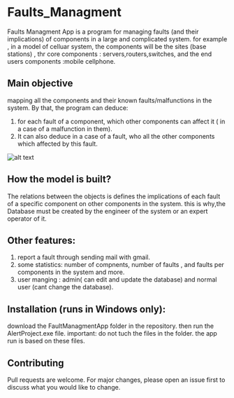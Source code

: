 # Faults_Managment
Faults Managment App is a program for managing faults (and their implications) of components in a large and complicated system.
for example , in a model of celluar system, the components will be the sites (base stations) , thr core components : servers,routers,switches, and the end users components :mobile cellphone.

## Main objective

mapping all the components and their known faults/malfunctions in the system.
By that, the program can deduce:

1. for each fault of a component, which other components can affect it ( in a case of a malfunction in them).
2. It can also deduce in a case of a fault, who all the other components which affected by this fault.

![alt text](https://github.com/ofekMula/Faults_Managment/blob/master/images/implications_proj2.JPG)
## How the model is built?

The relations between the objects is defines the implications of each fault of a specific component on other components in the system.
this is why,the Database must be created by the engineer of the system or an expert operator of it.

## Other features:

1. report a fault through sending mail with gmail.
2. some statistics: number of compnents, number of faults , and faults per components in the system and more.
3. user manging : admin( can edit and update the database) and normal user (cant change the database).

## Installation (runs in Windows only):

download the FaultManagmentApp folder in the repository.
then run the AlertProject.exe file.
important: do not tuch the files in the folder.
the app run is based on these files.

## Contributing
Pull requests are welcome. For major changes, please open an issue first to discuss what you would like to change.
